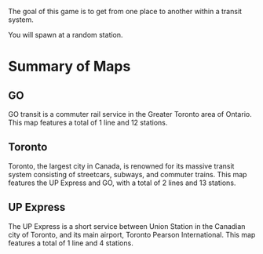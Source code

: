 The goal of this game is to get from one place to another within a transit system.

You will spawn at a random station.



# Summary of Maps

## GO
GO transit is a commuter rail service in the Greater Toronto area of Ontario. This map features a total of 1 line and 12 stations.

## Toronto
Toronto, the largest city in Canada, is renowned for its massive transit system consisting of streetcars, subways, and commuter trains. This map features the UP Express and GO, with a total of 2 lines and 13 stations.

## UP Express
The UP Express is a short service between Union Station in the Canadian city of Toronto, and its main airport, Toronto Pearson International. This map features a total of 1 line and 4 stations.